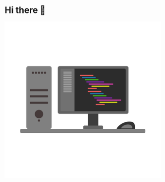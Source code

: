 # Hi there 👋
![dev](https://github.com/carlosf1809/praticas-/blob/master/pratica12/imagens/%E2%80%94Pngtree%E2%80%94pc%20coding%20programming%20flat%20illustration_5491766.png)



<!--
**carlosf1809/carlosf1809** is a ✨ _special_ ✨ repository because its `README.md` (this file) appears on your GitHub profile.

Here are some ideas to get you started:

- 🔭 I’m currently working on ...
- 🌱 I’m currently learning ...
- 👯 I’m looking to collaborate on ...
- 🤔 I’m looking for help with ...
- 💬 Ask me about ...
- 📫 How to reach me: ...
- 😄 Pronouns: ...
- ⚡ Fun fact: ...
-->

